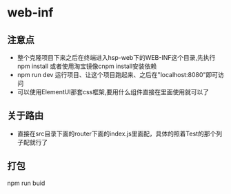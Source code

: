 # web-inf

## 注意点
- 整个克隆项目下来之后在终端进入hsp-web下的WEB-INF这个目录,先执行npm install 或者使用淘宝镜像cnpm install安装依赖
- npm run dev 运行项目、让这个项目跑起来、之后在"localhost:8080"即可访问
- 可以使用ElementUI那套css框架,要用什么组件直接在里面使用就可以了

## 关于路由
- 直接在src目录下面的router下面的index.js里面配，具体的照着Test的那个列子配就行了

## 打包
npm run buid

